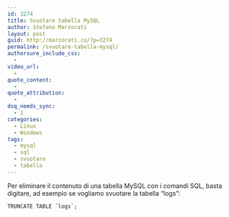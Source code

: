 ```yaml
---
id: 3274
title: Svuotare tabella MySQL
author: Stefano Marzorati
layout: post
guid: http://marzorati.co/?p=3274
permalink: /svuotare-tabella-mysql/
authorsure_include_css:
  - 
video_url:
  - 
quote_content:
  - 
quote_attribution:
  - 
dsq_needs_sync:
  - 1
categories:
  - Linux
  - Windows
tags:
  - mysql
  - sql
  - svuotare
  - tabella
---
```

Per eliminare il contenuto di una tabella MySQL con i comandi SQL, basta digitare, ad esempio se vogliamo svuotare la tabella &#8220;logs&#8221;:

``TRUNCATE TABLE `logs`;``